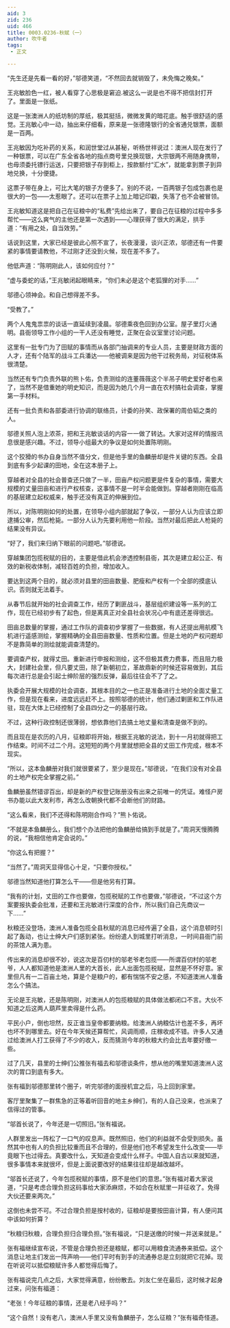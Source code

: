 ```yaml
---
aid: 3
zid: 236
uid: 466
title: 0003.0236-秋赋（一）
author: 吹牛者
tags: 
 - 正文

---
```




  “先生还是先看一看的好，”邬德笑道，“不然回去就销毁了，未免悔之晚矣。”

  王兆敏脸色一红，被人看穿了心思极是窘迫.被这么一说是也不得不把信封打开了。里面是一张纸。

  这是一张澳洲人的纸坊制的厚纸，极其挺括，微微发黄的暗花底。触手很舒适的感觉。王兆敏心中一动，抽出来仔细看，原来是一张德隆银行的全省通兑银票，面额是一百两。

  王兆敏因为吃补药的关系，和润世堂过从甚秘，听杨世祥说过：澳洲人现在发行了一种银票，可以在广东全省各地的指点商号里兑换现银，大宗银两不用随身携带，也毋须委托镖行运送，只要把银子存到柜上，按款额付“汇水”，就能拿到票子到异地兑换，十分便捷。

  这票子带在身上，可比大笔的银子方便多了。别的不说，一百两银子包成包裹也是很大的一包——太惹眼了。还可以在票子上加上暗记印戳，失落了也不会被冒领。

  王兆敏知道这是把自己在征粮中的“私费”先给出来了，要自己在征粮的过程中多多帮忙——这么爽气的主他还是第一次遇到——心理获得了很大的满足，拱手道：“有用之处，自当效劳。”

  话说到这里，大家已经是彼此心照不宣了，长夜漫漫，谈兴正浓，邬德还有一件要紧的事情要请教他，不过刚才还没到火候，现在差不多了。

  他低声道：“陈明刚此人，该如何应付？”

  “虚与委蛇的话，”王兆敏闭起眼睛来，“你们未必是这个老狐狸的对手……”

  邬德心领神会。和自己想得差不多。

  “受教了。”

  两个人鬼鬼祟祟的谈话一直延续到凌晨。邬德乘夜色回到办公室。屋子里灯火通明。县衙领导工作小组的一干人还没有睡觉，正聚在会议室里讨论问题。

  这里有一批专门为了田赋的事情而从各部门抽调来的专业人员，主要是财政方面的人才，还有个陆军的战斗工兵潘达——他被调来是因为他干过税务局，对征税体系很清楚。

  当然还有专门负责外联的熊卜佑，负责测绘的连董薇薇这个半吊子明史爱好者也来了，当然不是借重她的明史知识，而是因为她几个月一直在农村搞社会调查，掌握第一手材料。

  还有一批负责和各部委进行协调的联络员，计委的孙笑、政保署的周伯韬之类的人。

  邬德关照人泡上浓茶，把和王兆敏谈话的内容一一做了转达。大家对这样的情报讯息很是感兴趣。不过，领导小组最大的争议是如何处置陈明刚。

  这个狡猾的书办自身当然不值分文，但是他手里的鱼麟册却是件关键的东西。全县到底有多少起课的田地，全在这本册子上。

  穿越者对全县的社会普查还只做了一半，田亩产权问题更是件复杂的事情，需要大规模的丈量田亩和进行产权核查，这事情不是一时半会能做到。穿越者刚刚在临高的基层建立起权威来，触手还没有真正的伸展到位。

  所以，对陈明刚如何的处置，在领导小组内部就起了争议，一部分人认为应该立即逮捕公审，然后枪毙。一部分人认为先要利用他一阶段。当然对最后把此人枪毙的结果没有异议。

  “好了，我们来归纳下眼前的问题吧。”邬德说。

  穿越集团包揽税赋的目的，主要是借此机会渗透控制县衙，其次是建立起公正、有效的新税收体制，减轻百姓的负担，增加收入。

  要达到这两个目的，就必须对县里的田亩数量、肥瘦和产权有一个全部的摸底认识。否则就无法着手。

  从春节后就开始的社会调查工作，经历了剿匪战斗，基层组织建设等一系列的工作，现在已经初步有了起色，但是离真正对全县社会状况心中有底还差得很远。

  田亩总数量的掌握，通过工作队的调查初步掌握了一些数据，有人还提出用航模飞机进行遥感测绘，掌握精确的全县田亩数量、性质和位置。但是土地的产权问题却不是靠简单的测绘就能调查清楚的。

  要调查产权，就得丈田。重新进行申报和测绘，这不但极其费力费事，而且阻力极大，封建社会里，但凡要丈田，除了新朝初立，革故鼎新的时候还容易做到，其后每次进行总是会引起士绅阶层的强烈反弹，最后往往会不了了之。

  执委会开展大规模的社会调查，其根本目的之一也正是准备进行土地的全面丈量工作，但是现在看来，进度远远赶不上。按照邬德的统计，他们通过剿匪和工作队进驻，现在大体上已经控制了全县四分之一的基层行政。

  不过，这种行政控制还很薄弱，想依靠他们去搞土地丈量和清查是做不到的。

  而且现在是农历的八月，征粮即将开始，根据王兆敏的说法，到十一月初就得把工作结束。时间不过二个月。这短短的两个月里就想把全县的丈田工作完成，根本不现实。

  “所以，这本鱼麟册对我们就很要紧了，至少是现在。”邬德说，“在我们没有对全县的土地产权完全掌握之前。”

  鱼麟册虽然错谬百出，却是新的产权登记账册没有出来之前唯一的凭证。难怪户房书办能以此大发利市，再怎么改朝换代都不会断他们的财路。

  “这么看来，我们不还得和陈明刚合作吗？”熊卜佑说。

  “不就是本鱼麟册么，我们想个办法把他的鱼麟册给搞到手就是了。”周洞天慢腾腾的说，“我相信他肯定会说的。”

  “你这么有把握？”

  “当然了。”周洞天显得信心十足，“只要你授权。”

  邬德当然知道他打算怎么干——但是他另有打算。

  “我有的计划，丈田的工作也要做，包揽税赋的工作也要做，”邬德说，“不过这个方案要报执委会批准，还要和王兆敏进行深度的合作，所以我们自己先商议一下……”

  秋粮还没登场，澳洲人准备包揽全县秋赋的消息已经传遍了全县，这个消息顿时引起了轰动，也让士绅大户们感到紧张。纷纷遣人到城里打听消息，一时间县衙门前的茶馆人满为患。

  传出来的消息却很不妙，说这次是百仞村的邬老爷老包揽——所谓百仞村的邬老爷，人人都知道他是澳洲人里的大首长，此人出面包揽税赋，显然是不怀好意。家里但凡有一二百亩土地，算是个是粮户的，都有惴惴不安之感，不知道澳洲人准备怎么个搞法。

  无论是王兆敏，还是陈明刚，对澳洲人的包揽粮赋的具体做法都闭口不言。大伙不知道之后这两人葫芦里卖得是什么药。

  平民小户，倒也坦然，反正谁当皇帝都要纳粮。给澳洲人纳粮估计也差不多，再坏也坏不到哪里去。好在今年天候还算帮忙，风调雨顺，庄稼收成不错。许多人又通过给澳洲人打工获得了不少的收入，反而猜测今年的秋粮大约会比去年要好缴一些。

  过了几天，县里的士绅们公推张有福去和邬德谈条件，想从他的嘴里知道澳洲人这次的胃口到底有多大。

  张有福到邬德那里转个圈子，听完邬德的面授机宜之后，马上回到家里。

  客厅里聚集了一群焦急的正等着听回音的地主乡绅们，有的人自己没来，也派来了信得过的管事。

  “邬首长说了，今年还是一切照旧。”张有福说。

  人群里发出一阵松了一口气的叹息声。既然照旧，他们的利益就不会受到损失。虽然其中也有人的负担比较重而且不合理的，但是他们也不希望发生什么改变——毕竟眼下也过得去。真要改什么，天知道会变成什么样子。中国人自古以来就知道，很多事情本来就很坏，但是上面说要改好的结果往往却是越改越坏。

  “邬首长还说了，今年包揽税赋的事情，原不是他们的意思。”张有福对着大家说道，“只是考虑合理负担这码事给大家添麻烦，不如合在秋赋里一并征收了。免得大伙还要来两次。”

  这倒也未尝不可。不过合理负担是按村收的，征粮却是要按田亩计算，有人便问其中该如何折算？

  “秋粮归秋粮，合理负担归合理负担。”张有福说，“只是送缴的时候一并送来就是。”

  张有福继续宣布说，不管是合理负担还是粮赋，都可以用粮食流通券来抵偿。这个消息让地主们发出一阵声响——他们平时有到手的流通券总是立刻就把它花掉。现在听说可以抵偿粮赋许多人都觉得后悔了。

  张有福说完几点之后，大家觉得满意，纷纷散去。刘友仁坐在最后，这时候才起身过来，问张有福道：

  “老张！今年征粮的事情，还是老八经手吗？”

  “这个自然！没有老八，澳洲人手里又没有鱼麟册子，怎么征粮？”张有福奇怪道。


